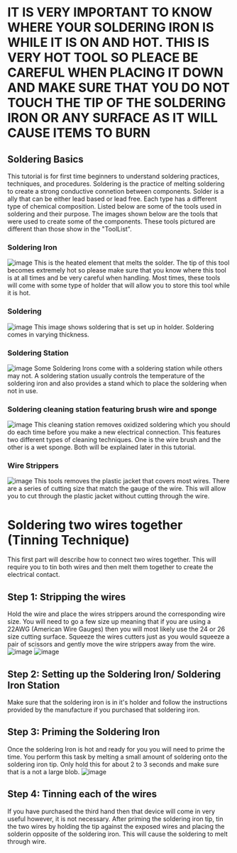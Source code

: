 # IT IS VERY IMPORTANT TO KNOW WHERE YOUR SOLDERING IRON IS WHILE IT IS ON AND HOT. THIS IS VERY HOT TOOL SO PLEACE BE CAREFUL WHEN PLACING IT DOWN AND MAKE SURE THAT YOU DO NOT TOUCH THE TIP OF THE SOLDERING IRON OR ANY SURFACE AS IT WILL CAUSE ITEMS TO BURN

## Soldering Basics
This tutorial is for first time beginners to understand soldering practices, techniques, and procedures. Soldering is the practice
of melting soldering to create a strong conductive connetion between components. Solder is a ally that can be either lead based or
lead free. Each type has a different type of chemical composition. Listed below are some of the tools used in soldering and their
purpose. The images shown below are the tools that were used to create some of the components. These tools pictured are different than those show in the "ToolList". 

### Soldering Iron
![image](Developmental_Folder/Soldering_Iron.jpg)
This is the heated element that melts the solder. The tip of this tool becomes extremely hot so please make sure that you know where this tool is at all times and be very careful when handling. Most times, these tools will come with some type of holder that will allow you to 
store this tool while it is hot. 

### Soldering
![image](Developmental_Folder/Solder.JPG)
This image shows soldering that is set up in holder. Soldering comes in varying thickness.

### Soldering Station
![image](Developmental_Folder/Soldering_Station.JPG)
Some Soldering Irons come with a soldering station while others may not. A soldering station usually controls the temperature of the soldering iron and also provides a stand which to place the soldering when not in use.

### Soldering cleaning station featuring brush wire and sponge
![image](Developmental_Folder/Cleaning_Station.JPG)
This cleaning station removes oxidized soldering which you should do each time before you make a new electrical connection. This features two different types of cleaning techniques. One is the wire brush and the other is a wet sponge. Both will be explained later in this tutorial.

### Wire Strippers
![image](Developmental_Folder/Wire_Strippers.jpg)
This tools removes the plastic jacket that covers most wires. There are a series of cutting size that match the gauge of the wire. This will allow you to cut through the plastic jacket without cutting through the wire. 

# Soldering two wires together (Tinning Technique)
This first part will describe how to connect two wires together. This will require you to tin both wires and then melt them together to create the electrical contact. 

## Step 1: Stripping the wires
Hold the wire and place the wires strippers around the corresponding wire size. You will need to go a few size up meaning that if you are using a 22AWG (American Wire Gauges) then you will most likely use the 24 or 26 size cutting surface. Squeeze the wires cutters just as you would squeeze a pair of scissors and gently move the wire strippers away from the wire. 
![image](Developmental_Folder/Wire_Stripping_1.jpg)
![image](Developmental_Folder/Wire_Stripping_2.jpg)

## Step 2: Setting up the Soldering Iron/ Soldering Iron Station
Make sure that the soldering iron is in it's holder and follow the instructions provided by the manufacture if you purchased that soldering iron. 

## Step 3: Priming the Soldering Iron
Once the soldering Iron is hot and ready for you you will need to prime the time. You perform this task by melting a small amount of soldering onto the soldering iron tip. Only hold this for about 2 to 3 seconds and make sure that is a not a large blob. 
![image](Developmental_Folder/Tinning_Iron_True.jpg)

## Step 4: Tinning each of the wires
If you have purchased the third hand then that device will come in very useful however, it is not necessary. After priming the soldering iron tip, tin the two wires by holding the tip against the exposed wires and placing the solderin opposite of the soldering iron. This will cause the soldering to melt through wire. 







